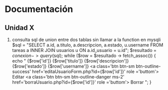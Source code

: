 # Documentación

## Unidad X

1) consulta sql de union entre dos tablas sin llamar a la function en mysqli
    $sql = "SELECT a.id, a.titulo, a.descripcion, a.estado, u.username 
        FROM tareas a INNER JOIN usuarios u ON a.id_usuario = u.id";
        $resultado = $conexion -> query($sql);
        while ($row = $resultado -> fetch_assoc()) {
                echo "<tr>
                    <td>{$row['id']}</td>
                    <td>{$row['titulo']}</td>
                    <td>{$row['descripcion']}</td>
                    <td>{$row['estado']}</td>
                    <td>{$row['username']}</td>
                    <td>
                        <a class='btn btn-sm btn-outline-success' href='editaUsuarioForm.php?id={$row['id']}' role ='buttom'> Editar </a>
                        <a class='btn btn-sm btn-outline-danger ms-2' href='borraUsuario.php?id={$row['id']}' role ='buttom'> Borrar </a>
                    </td>
                    </tr>";
            }
